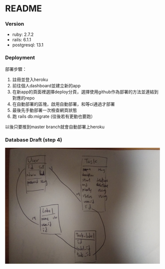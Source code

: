 # README
### Version
* ruby: 2.7.2
* rails: 6.1.1
* postgresql: 13.1

### Deployment
部署步驟：
1. 註冊並登入heroku
2. 前往個人dashboard並建立新的app
3. 在新app的頁面裡選擇deploy分頁，選擇使用github作為部署的方法並連結到對應的repo
4. 在自動部署的區塊，啟用自動部署，和等ci通過才部署
5. 最後先手動部署一次檢查網頁狀態
6. 跑 rails db:migrate (往後若有更動也要跑）

以後只要推到master branch就會自動部署上heroku

### Database Draft (step 4)
![img](./database_draft.jpg?raw=true)
